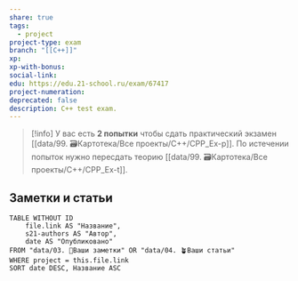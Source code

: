 ```yaml
---
share: true
tags:
  - project
project-type: exam
branch: "[[C++]]"
xp: 
xp-with-bonus: 
social-link: 
edu: https://edu.21-school.ru/exam/67417
project-numeration: 
deprecated: false
description: C++ test exam.
---
```


> [!info] 
> У вас есть **2 попытки** чтобы сдать практический экзамен [[data/99. 🗃️Картотека/Все проекты/C++/CPP_Ex-p]]. По истечении попыток нужно пересдать теорию [[data/99. 🗃️Картотека/Все проекты/C++/CPP_Ex-t]].

## Заметки и статьи
```dataview
TABLE WITHOUT ID
    file.link AS "Название",
    s21-authors AS "Автор",
    date AS "Опубликовано"
FROM "data/03. 🌱Ваши заметки" OR "data/04. 🪴Ваши статьи"
WHERE project = this.file.link
SORT date DESC, Название ASC
```
